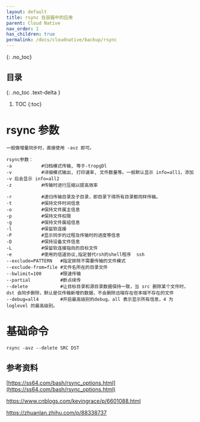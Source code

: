 ```yaml
---
layout: default
title: rsync 在容器中的应用
parent: Cloud Native
nav_order: 1
has_children: true
permalink: /docs/cloudnative/backup/rsync
---
```


{: .no_toc}

## 目录

{: .no_toc .text-delta }


1. TOC
{:toc}

# rsync 参数

```shell
一般做增量同步时，直接使用 -avz 即可。

rsync参数：
-a           #归档模式传输, 等于-tropgDl
-v           #详细模式输出, 打印速率, 文件数量等。一般默认显示 info=all1，添加 -v 后会显示 info=all2
-z           #传输时进行压缩以提高效率

-r           #递归传输目录及子目录，即目录下得所有目录都同样传输。
-t           #保持文件时间信息
-o           #保持文件属主信息
-p           #保持文件权限
-g           #保持文件属组信息
-l           #保留软连接
-P           #显示同步的过程及传输时的进度等信息
-D           #保持设备文件信息
-L           #保留软连接指向的目标文件
-e           #使用的信道协议,指定替代rsh的shell程序  ssh
--exclude=PATTERN   #指定排除不需要传输的文件模式
--exclude-from=file #文件名所在的目录文件
--bwlimit=100       #限速传输
--partial           #断点续传
--delete            #让目标目录和源目录数据保持一致，当 src 删除某个文件时，dst 会同步删除，默认是仅传输新增的数据，不会删除远端存在但本端不存在的文件
--debug=all4        #开启最高级别的debug，all 表示显示所有信息，4 为 loglevel 的最高级别。
```



# 基础命令

```shell
rsync -avz --delete SRC DST
```







## 参考资料

[https://ss64.com/bash/rsync_options.html](https://ss64.com/bash/rsync_options.html)

https://www.cnblogs.com/kevingrace/p/6601088.html

https://zhuanlan.zhihu.com/p/88338737